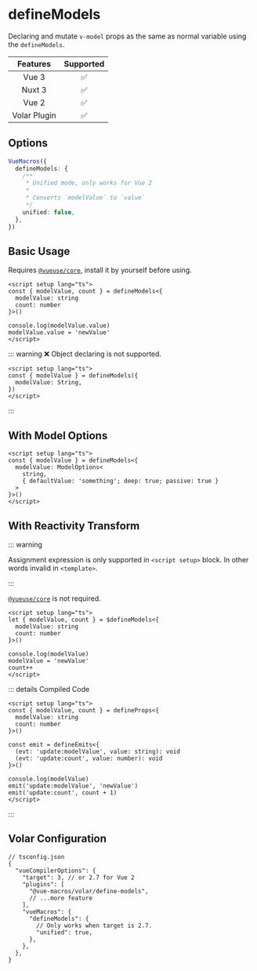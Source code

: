 # defineModels <PackageVersion name="@vue-macros/define-models" />

<StabilityLevel level="stable" />

Declaring and mutate `v-model` props as the same as normal variable using the `defineModels`.

|   Features   |     Supported      |
| :----------: | :----------------: |
|    Vue 3     | :white_check_mark: |
|    Nuxt 3    | :white_check_mark: |
|    Vue 2     | :white_check_mark: |
| Volar Plugin | :white_check_mark: |

## Options

```ts
VueMacros({
  defineModels: {
    /**
     * Unified mode, only works for Vue 2
     *
     * Converts `modelValue` to `value`
     */
    unified: false,
  },
})
```

## Basic Usage

Requires [`@vueuse/core`](https://www.npmjs.com/package/@vueuse/core), install it by yourself before using.

```vue twoslash
<script setup lang="ts">
const { modelValue, count } = defineModels<{
  modelValue: string
  count: number
}>()

console.log(modelValue.value)
modelValue.value = 'newValue'
</script>
```

::: warning ❌ Object declaring is not supported.

```vue
<script setup lang="ts">
const { modelValue } = defineModels({
  modelValue: String,
})
</script>
```

:::

## With Model Options

```vue twoslash 3-6
<script setup lang="ts">
const { modelValue } = defineModels<{
  modelValue: ModelOptions<
    string,
    { defaultValue: 'something'; deep: true; passive: true }
  >
}>()
</script>
```

## With Reactivity Transform

::: warning

Assignment expression is only supported in `<script setup>` block. In other words invalid in `<template>`.

:::

[`@vueuse/core`](https://www.npmjs.com/package/@vueuse/core) is not required.

```vue twoslash {7-9}
<script setup lang="ts">
let { modelValue, count } = $defineModels<{
  modelValue: string
  count: number
}>()

console.log(modelValue)
modelValue = 'newValue'
count++
</script>
```

::: details Compiled Code

```vue twoslash
<script setup lang="ts">
const { modelValue, count } = defineProps<{
  modelValue: string
  count: number
}>()

const emit = defineEmits<{
  (evt: 'update:modelValue', value: string): void
  (evt: 'update:count', value: number): void
}>()

console.log(modelValue)
emit('update:modelValue', 'newValue')
emit('update:count', count + 1)
</script>
```

:::

## Volar Configuration

```jsonc {6,9-12}
// tsconfig.json
{
  "vueCompilerOptions": {
    "target": 3, // or 2.7 for Vue 2
    "plugins": [
      "@vue-macros/volar/define-models",
      // ...more feature
    ],
    "vueMacros": {
      "defineModels": {
        // Only works when target is 2.7.
        "unified": true,
      },
    },
  },
}
```
